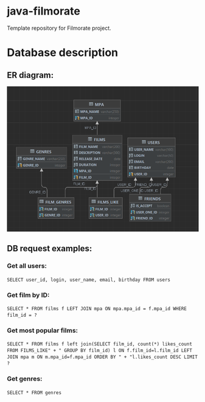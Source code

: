 # java-filmorate
Template repository for Filmorate project.

# Database description
## ER diagram:

![img.png](img.png)
## DB request examples:

### Get all users:

`SELECT user_id, login, user_name, email, birthday FROM users`

### Get film by ID:

`SELECT * FROM films f LEFT JOIN mpa ON mpa.mpa_id = f.mpa_id WHERE film_id = ?`

### Get most popular films:

`SELECT * FROM films f left join(SELECT film_id, count(*) likes_count  FROM FILMS_LIKE" +
" GROUP BY film_id) l ON f.film_id=l.film_id LEFT JOIN mpa m ON m.mpa_id=f.mpa_id ORDER BY " +
"l.likes_count DESC LIMIT ?`

### Get genres:

`SELECT * FROM genres`